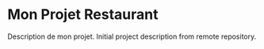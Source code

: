 # Mon Projet Restaurant
Description de mon projet.
Initial project description from remote repository.
